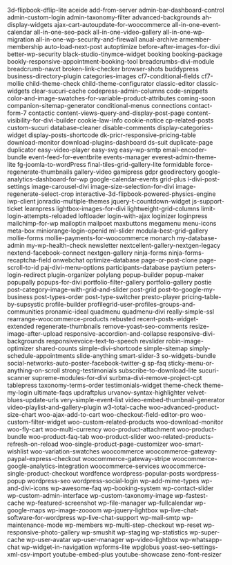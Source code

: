 3d-flipbook-dflip-lite
aceide
add-from-server
admin-bar-dashboard-control
admin-custom-login
admin-taxonomy-filter
advanced-backgrounds
ah-display-widgets
ajax-cart-autoupdate-for-woocommerce
all-in-one-event-calendar
all-in-one-seo-pack
all-in-one-video-gallery
all-in-one-wp-migration
all-in-one-wp-security-and-firewall
anual-archive
armember-membership
auto-load-next-post
autoptimize
before-after-images-for-divi
better-wp-security
black-studio-tinymce-widget
booking
booking-package
bookly-responsive-appointment-booking-tool
breadcrumbs-divi-module
breadcrumb-navxt
broken-link-checker
browser-shots
buddypress
business-directory-plugin
categories-images
cf7-conditional-fields
cf7-mollie
child-theme-check
child-theme-configurator
classic-editor
classic-widgets
clear-sucuri-cache
codepress-admin-columns
code-snippets
color-and-image-swatches-for-variable-product-attributes
coming-soon
companion-sitemap-generator
conditional-menus
connections
contact-form-7
contactic
content-views-query-and-display-post-page
content-visibility-for-divi-builder
cookie-law-info
cookie-notice
cp-related-posts
custom-sucuri
database-cleaner
disable-comments
display-categories-widget
display-posts-shortcode
dk-pricr-responsive-pricing-table
download-monitor
download-plugins-dashboard
ds-suit
duplicate-page
duplicator
easy-video-player
easy-svg
easy-wp-smtp
email-encoder-bundle
event-feed-for-eventbrite
events-manager
everest-admin-theme-lite
fg-joomla-to-wordPress
final-tiles-grid-gallery-lite
formidable
force-regenerate-thumbnails
gallery-video
gamipress
gdpr
geodirectory
google-analytics-dashboard-for-wp
google-calendar-events
grid-plus
i-divi-post-settings
image-carousel-divi
image-size-selection-for-divi
image-regenerate-select-crop
interactive-3d-flipbook-powered-physics-engine
iwp-client
jonradio-multiple-themes
jquery-t-countdown-widget
js-support-ticket
learnpress
lightbox-images-for-divi
lightweight-grid-columns
limit-login-attempts-reloaded
loftloader
login-with-ajax
loginizer
loginpress
mailchimp-for-wp
mailoptin
mailpoet
maxbuttons
megamenu
menu-icons
meta-box
miniorange-login-openid
ml-slider
modula-best-grid-gallery
mollie-forms
mollie-payments-for-woocommerce
monarch
my-database-admin
my-wp-health-check
newsletter
nextcellent-gallery-nextgen-legacy
nextend-facebook-connect
nextgen-gallery
ninja-forms
ninja-forms-recaptcha-field
onwebchat
optimize-database
page-or-post-clone
page-scroll-to-id
paj-divi-menu-options
participants-database
paytium
peters-login-redirect
plugin-organizer
polylang
popup-builder
popup-maker
popupally
popups-for-divi
portfolio-filter-gallery
portfolio-gallery
postie
post-category-image-with-grid-and-slider
post-grid
post-to-google-my-business
post-types-order
post-type-switcher
presto-player
pricing-table-by-supsystic
profile-builder
profilegrid-user-profiles-groups-and-communities
pronamic-ideal
quadmenu
quadmenu-divi
really-simple-ssl
rearrange-woocommerce-products
rebusted
recent-posts-widget-extended
regenerate-thumbnails
remove-yoast-seo-comments
resize-image-after-upload
responsive-accordion-and-collapse
responsive-divi-backgrounds
responsivevoice-text-to-speech
revslider
robin-image-optimizer
shared-counts
simple-divi-shortcode
simple-sitemap
simply-schedule-appointments
slide-anything
smart-slider-3
so-widgets-bundle
social-networks-auto-poster-facebook-twitter-g
sp-faq
sticky-menu-or-anything-on-scroll
strong-testimonials
subscribe-to-download-lite
sucuri-scanner
supreme-modules-for-divi
surbma-divi-remove-project-cpt
tablepress
taxonomy-terms-order
testimonials-widget
theme-check
theme-my-login
ultimate-faqs
updraftplus
urvanov-syntax-highlighter
velvet-blues-update-urls
very-simple-event-list
video-embed-thumbnail-generator
video-playlist-and-gallery-plugin
w3-total-cache
woo-advanced-product-size-chart
woo-ajax-add-to-cart
woo-checkout-field-editor-pro
woo-custom-filter-widget
woo-custom-related-products
woo-download-monitor
woo-fly-cart
woo-multi-currency
woo-product-attachment
woo-product-bundle
woo-product-faq-tab
woo-product-slider
woo-related-products-refresh-on-reload
woo-single-product-page-customizer
woo-smart-wishlist
woo-variation-swatches
woocommerce
woocommerce-gateway-paypal-express-checkout
woocommerce-gateway-stripe
woocommerce-google-analytics-integration
woocommerce-services
woocommerce-single-product-checkout
wordfence
wordpress-popular-posts
wordpress-popup
wordpress-seo
wordpress-social-login
wp-add-mime-types
wp-and-divi-icons
wp-awesome-faq
wp-booking-system
wp-contact-slider
wp-custom-admin-interface
wp-custom-taxonomy-image
wp-fastest-cache
wp-featured-screenshot
wp-file-manager
wp-fullcalendar
wp-google-maps
wp-image-zoooom
wp-jquery-lightbox
wp-live-chat-software-for-wordpress
wp-live-chat-support
wp-mail-smtp
wp-maintenance-mode
wp-members
wp-multi-step-checkout
wp-reset
wp-responsive-photo-gallery
wp-smushit
wp-staging
wp-statistics
wp-super-cache
wp-user-avatar
wp-user-manager
wp-video-lightbox
wp-whatsapp-chat
wp-widget-in-navigation
wpforms-lite
wpglobus
yoast-seo-settings-xml-csv-import
youtube-embed-plus
youtube-showcase
zeno-font-resizer
